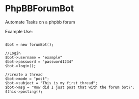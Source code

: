 # PhpBBForumBot
Automate Tasks on a phpbb forum

Example Use:
```

$bot = new forumBot();

//Login
$bot->username = "example"
$bot->password = "password1234"
$bot->login();

//create a thread
$bot->mode = "post";
$bot->subject = "This is my first thread";
$bot->msg = "Wow did I just post that with the forum bot?";
$this->posting();

```
